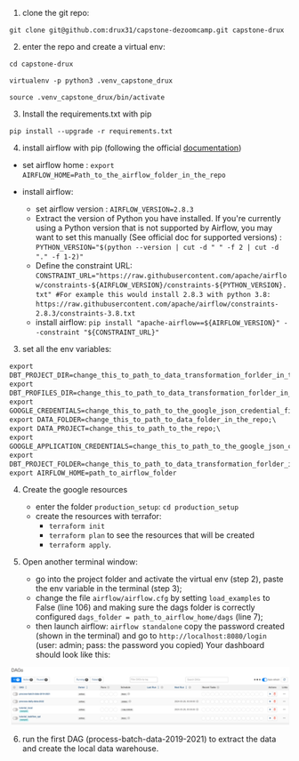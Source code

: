 1. clone the git repo:
```
git clone git@github.com:drux31/capstone-dezoomcamp.git capstone-drux
```
2. enter the repo and create a virtual env:
```
cd capstone-drux
```
```
virtualenv -p python3 .venv_capstone_drux 
```
```
source .venv_capstone_drux/bin/activate
```

3. Install the requirements.txt with pip
```
pip install --upgrade -r requirements.txt
```

4. install airflow with pip (following the official [documentation](https://airflow.apache.org/docs/apache-airflow/stable/start.html))

* set airflow home : ```export AIRFLOW_HOME=Path_to_the_airflow_folder_in_the_repo```

* install airflow:
    * set airflow version : ```AIRFLOW_VERSION=2.8.3```
    * Extract the version of Python you have installed. If you're currently using a Python version that is not supported by Airflow, you may want to set this manually (See official doc for supported versions) : ```PYTHON_VERSION="$(python --version | cut -d " " -f 2 | cut -d "." -f 1-2)"```
    * Define the constraint URL: ```CONSTRAINT_URL="https://raw.githubusercontent.com/apache/airflow/constraints-${AIRFLOW_VERSION}/constraints-${PYTHON_VERSION}.txt" #For example this would install 2.8.3 with python 3.8: https://raw.githubusercontent.com/apache/airflow/constraints-2.8.3/constraints-3.8.txt```
    * install airflow: ```pip install "apache-airflow==${AIRFLOW_VERSION}" --constraint "${CONSTRAINT_URL}"```

3. set all the env variables:
```
export DBT_PROJECT_DIR=change_this_to_path_to_data_transformation_forlder_in_the_repo;\
export DBT_PROFILES_DIR=change_this_to_path_to_data_transformation_forlder_in_the_repo;\
export GOOGLE_CREDENTIALS=change_this_to_path_to_the_google_json_credential_file;\
export DATA_FOLDER=change_this_to_path_to_data_folder_in_the_repo;\
export DATA_PROJECT=change_this_to_path_to_the_repo;\
export GOOGLE_APPLICATION_CREDENTIALS=change_this_to_path_to_the_google_json_credential_file;\
export DBT_PROJECT_FOLDER=change_this_to_path_to_data_transformation_forlder_in_the_repo;\
export AIRFLOW_HOME=path_to_airflow_folder
```

4. Create the google resources
    * enter the folder ``` production_setup ```: ```cd production_setup ```
    * create the resources with terrafor:
        * ``` terraform init ```
        * ``` terraform plan ``` to see the resources that will be created
        * ``` terraform apply ```.
    
5. Open another terminal window:
    * go into the project folder and activate the virtual env (step 2), paste the env variable in the terminal (step 3);
    * change the file ``` airflow/airflow.cfg ``` by setting ``` load_examples ``` to False (line 106) and making sure the dags folder is correctly configured ``` dags_folder = path_to_airflow_home/dags ``` (line 7);
    * then launch airflow: ``` airflow standalone ```
copy the password created (shown in the terminal) and go to ``` http://localhost:8080/login ``` (user: admin; pass: the password you copied)
Your dashboard should look like this:

![airflow dashboard, first launch](../images/airflow_dashboard.png)

6. run the first DAG (process-batch-data-2019-2021) to extract the data and create the local data warehouse.
